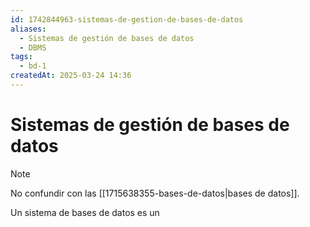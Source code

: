 ```yaml
---
id: 1742844963-sistemas-de-gestion-de-bases-de-datos
aliases:
  - Sistemas de gestión de bases de datos
  - DBMS
tags:
  - bd-1
createdAt: 2025-03-24 14:36
---
```


# Sistemas de gestión de bases de datos

> [!NOTE]
> No confundir con las [[1715638355-bases-de-datos|bases de datos]].

Un sistema de bases de datos es un
